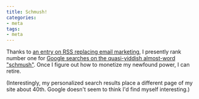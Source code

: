 ```yaml
---
title: Schmush!
categories:
- meta
tags:
- meta
---
```


Thanks to [an entry on RSS replacing email marketing][1], I presently rank number one for [Google searches on the quasi-yiddish almost-word "schmush"][2].  Once I figure out how to monetize my newfound power, I can retire.

(Interestingly, my personalized search results place a different page of my site about 40th.  Google doesn't seem to think I'd find myself interesting.)

   [1]: https://hans.gerwitz.com/2006/03/31/push-schmush.html
   [2]: http://www.google.com/search?q=schmush
